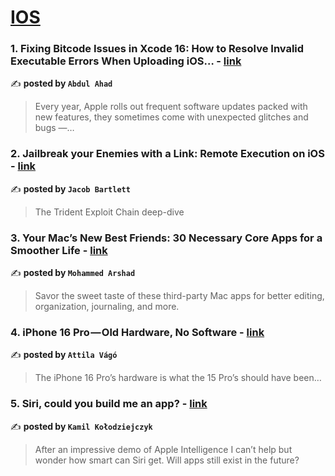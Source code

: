 
<h1><a href=https://medium.com/tag/ios/recommended target="_blank" rel="noopener noreferrer">IOS</a></h1>
<h3>1. Fixing Bitcode Issues in Xcode 16: How to Resolve Invalid Executable Errors When Uploading iOS… - <a href="https://medium.com/@abdulahad2024/fixing-bitcode-issues-in-xcode-16-how-to-resolve-invalid-executable-errors-when-uploading-ios-da07a5a39c7c" target="_blank" rel="noopener noreferrer">link</a></h3>

✍️ **posted by `Abdul Ahad`**

<blockquote>Every year, Apple rolls out frequent software updates packed with new features, they sometimes come with unexpected glitches and bugs —…</blockquote>

<h3>2. Jailbreak your Enemies with a Link: Remote Execution on iOS - <a href="https://medium.com/gitconnected/jailbreak-your-enemies-with-a-link-remote-execution-on-ios-710323cd4d95" target="_blank" rel="noopener noreferrer">link</a></h3>

✍️ **posted by `Jacob Bartlett`**

<blockquote>The Trident Exploit Chain deep-dive</blockquote>

<h3>3. Your Mac’s New Best Friends: 30 Necessary Core Apps for a Smoother Life - <a href="https://medium.com/macoclock/your-macs-new-best-friends-30-necessary-core-apps-for-a-smoother-life-bf95e3038b40" target="_blank" rel="noopener noreferrer">link</a></h3>

✍️ **posted by `Mohammed Arshad`**

<blockquote>Savor the sweet taste of these third-party Mac apps for better editing, organization, journaling, and more.</blockquote>

<h3>4. iPhone 16 Pro — Old Hardware, No Software - <a href="https://medium.com/bricksnbrackets/iphone-16-pro-old-hardware-no-software-64cf2e3cfa04" target="_blank" rel="noopener noreferrer">link</a></h3>

✍️ **posted by `Attila Vágó`**

<blockquote>The iPhone 16 Pro’s hardware is what the 15 Pro’s should have been…</blockquote>

<h3>5. Siri, could you build me an app? - <a href="https://medium.com/user-experience-design-1/siri-could-you-build-me-an-app-b8e1f0ab0d78" target="_blank" rel="noopener noreferrer">link</a></h3>

✍️ **posted by `Kamil Kołodziejczyk`**

<blockquote>After an impressive demo of Apple Intelligence I can’t help but wonder how smart can Siri get. Will apps still exist in the future?</blockquote>

